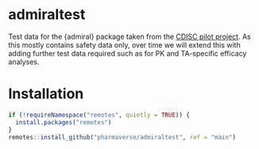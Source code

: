 # admiraltest

Test data for the {admiral} package taken from the [CDISC pilot project](https://github.com/cdisc-org/sdtm-adam-pilot-project). 
As this mostly contains safety data only, over time we will extend this with adding further test data required such as for PK and TA-specific efficacy analyses.

# Installation

```r
if (!requireNamespace("remotes", quietly = TRUE)) {
  install.packages("remotes")
}
remotes::install_github("pharmaverse/admiraltest", ref = "main")
```
